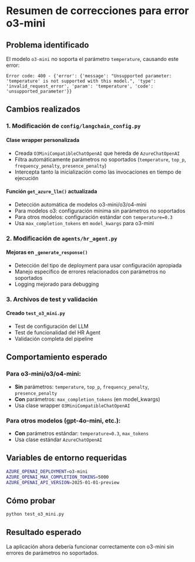 # Resumen de correcciones para error o3-mini

## Problema identificado
El modelo `o3-mini` no soporta el parámetro `temperature`, causando este error:
```
Error code: 400 - {'error': {'message': "Unsupported parameter: 'temperature' is not supported with this model.", 'type': 'invalid_request_error', 'param': 'temperature', 'code': 'unsupported_parameter'}}
```

## Cambios realizados

### 1. Modificación de `config/langchain_config.py`

#### Clase wrapper personalizada
- Creada `O3MiniCompatibleChatOpenAI` que hereda de `AzureChatOpenAI`
- Filtra automáticamente parámetros no soportados (`temperature`, `top_p`, `frequency_penalty`, `presence_penalty`)
- Intercepta tanto la inicialización como las invocaciones en tiempo de ejecución

#### Función `get_azure_llm()` actualizada
- Detección automática de modelos o3-mini/o3/o4-mini
- Para modelos o3: configuración mínima sin parámetros no soportados
- Para otros modelos: configuración estándar con `temperature=0.3`
- Usa `max_completion_tokens` en `model_kwargs` para o3-mini

### 2. Modificación de `agents/hr_agent.py`

#### Mejoras en `_generate_response()`
- Detección del tipo de deployment para usar configuración apropiada
- Manejo específico de errores relacionados con parámetros no soportados
- Logging mejorado para debugging

### 3. Archivos de test y validación

#### Creado `test_o3_mini.py`
- Test de configuración del LLM
- Test de funcionalidad del HR Agent
- Validación completa del pipeline

## Comportamiento esperado

### Para o3-mini/o3/o4-mini:
- **Sin** parámetros: `temperature`, `top_p`, `frequency_penalty`, `presence_penalty`
- **Con** parámetros: `max_completion_tokens` (en model_kwargs)
- Usa clase wrapper `O3MiniCompatibleChatOpenAI`

### Para otros modelos (gpt-4o-mini, etc.):
- **Con** parámetros estándar: `temperature=0.3`, `max_tokens`
- Usa clase estándar `AzureChatOpenAI`

## Variables de entorno requeridas
```bash
AZURE_OPENAI_DEPLOYMENT=o3-mini
AZURE_OPENAI_MAX_COMPLETION_TOKENS=5000
AZURE_OPENAI_API_VERSION=2025-01-01-preview
```

## Cómo probar
```bash
python test_o3_mini.py
```

## Resultado esperado
La aplicación ahora debería funcionar correctamente con o3-mini sin errores de parámetros no soportados.
